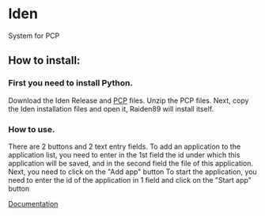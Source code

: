 # Iden
System for PCP

## How to install:

### First you need to install Python.

Download the Iden Release and [PCP](https://github.com/Mops2008wer/Python-Computer-Progect) files.
Unzip the PCP files. Next, copy the Iden installation files and open it, Raiden89 will install itself.

### How to use.

There are 2 buttons and 2 text entry fields.
To add an application to the application list, you need to enter in the 1st field the id under which this application will be saved, and in the second field the file of this application. Next, you need to click on the "Add app" button
To start the application, you need to enter the id of the application in 1 field and click on the "Start app" button

[Documentation](https://github.com/Mops2008wer/ISharp)
